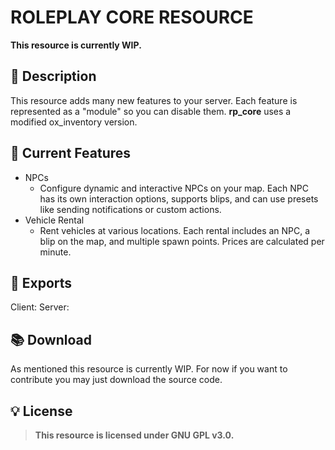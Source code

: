 # ROLEPLAY CORE RESOURCE

**This resource is currently WIP.**

## 📜 Description

This resource adds many new features to your server. Each feature is represented as a "module" so you can disable them.
**rp_core** uses a modified ox_inventory version.

## 🤖 Current Features

- NPCs
  - Configure dynamic and interactive NPCs on your map. Each NPC has its own interaction options, supports blips, and can use presets like sending notifications or custom actions.
- Vehicle Rental
  - Rent vehicles at various locations. Each rental includes an NPC, a blip on the map, and multiple spawn points. Prices are calculated per minute.

## 🤖 Exports

Client:
Server:

## 📚 Download

As mentioned this resource is currently WIP. For now if you want to contribute you may just download the source code.

## 💡 License

> **This resource is licensed under GNU GPL v3.0.**
